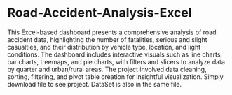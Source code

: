 # Road-Accident-Analysis-Excel
This Excel-based dashboard presents a comprehensive analysis of road accident data, highlighting the number of fatalities, serious and slight casualties, and their distribution by vehicle type, location, and light conditions. The dashboard includes interactive visuals such as line charts, bar charts, treemaps, and pie charts, with filters and slicers to analyze data by quarter and urban/rural areas. The project involved data cleaning, sorting, filtering, and pivot table creation for insightful visualization.
Simply download file to see project.
DataSet is also in the same file.
